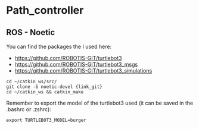 # Path_controller

## ROS - Noetic
You can find the packages the I used here:
- https://github.com/ROBOTIS-GIT/turtlebot3
- https://github.com/ROBOTIS-GIT/turtlebot3_msgs
- https://github.com/ROBOTIS-GIT/turtlebot3_simulations

```
cd ~/catkin_ws/src/
git clone -b noetic-devel {link_git}
cd ~/catkin_ws && catkin_make
```
Remember to export the model of the turtlebot3 used (it can be saved in the .bashrc or .zshrc):
```
export TURTLEBOT3_MODEL=burger
```
